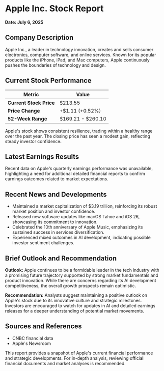 # Apple Inc. Stock Report
**Date: July 6, 2025**

## Company Description
Apple Inc., a leader in technology innovation, creates and sells consumer electronics, computer software, and online services. Known for its popular products like the iPhone, iPad, and Mac computers, Apple continuously pushes the boundaries of technology and design.

## Current Stock Performance
| Metric | Value |
|--------|-------|
| **Current Stock Price** | $213.55 |
| **Price Change** | +$1.11 (+0.52%) |
| **52-Week Range** | $169.21 - $260.10 |

Apple's stock shows consistent resilience, trading within a healthy range over the past year. The closing price has seen a modest gain, reflecting steady investor confidence.

## Latest Earnings Results
Recent data on Apple's quarterly earnings performance was unavailable, highlighting a need for additional detailed financial reports to confirm earnings outcomes related to market expectations.

## Recent News and Developments
- Maintained a market capitalization of $3.19 trillion, reinforcing its robust market position and investor confidence.
- Released new software updates like macOS Tahoe and iOS 26, showcasing its commitment to innovation.
- Celebrated the 10th anniversary of Apple Music, emphasizing its sustained success in services diversification.
- Experienced mixed outcomes in AI development, indicating possible investor sentiment challenges.

## Brief Outlook and Recommendation
**Outlook:** Apple continues to be a formidable leader in the tech industry with a promising future trajectory supported by strong market fundamentals and product innovation. While there are concerns regarding its AI development competitiveness, the overall growth prospects remain optimistic.

**Recommendation:** Analysts suggest maintaining a positive outlook on Apple's stock due to its innovative culture and strategic milestones. Investors are encouraged to watch for updates in AI and detailed earnings releases for a deeper understanding of potential market movements.

## Sources and References
- CNBC financial data
- Apple's Newsroom

This report provides a snapshot of Apple's current financial performance and strategic developments. For in-depth analysis, reviewing official financial documents and market analyses is recommended.
